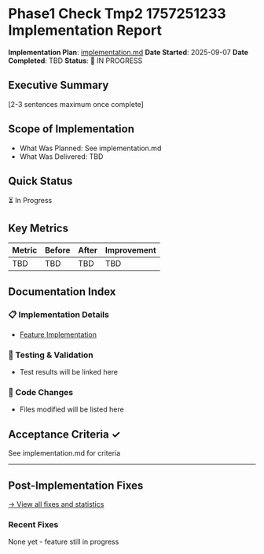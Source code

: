 # Phase1 Check Tmp2 1757251233 Implementation Report

**Implementation Plan**: [implementation.md](../implementation.md)
**Date Started**: 2025-09-07
**Date Completed**: TBD
**Status**: 🚧 IN PROGRESS

## Executive Summary
[2-3 sentences maximum once complete]

## Scope of Implementation
- What Was Planned: See implementation.md
- What Was Delivered: TBD

## Quick Status
⏳ In Progress

## Key Metrics
| Metric | Before | After | Improvement |
|--------|--------|-------|-------------|
| TBD | TBD | TBD | TBD |

## Documentation Index

### 📋 Implementation Details
- [Feature Implementation](../implementation-details/feature.md)

### 🧪 Testing & Validation
- Test results will be linked here

### 📝 Code Changes
- Files modified will be listed here

## Acceptance Criteria ✓
See implementation.md for criteria

---
<!-- Phase boundary: Everything above = implementation, below = post-implementation -->

## Post-Implementation Fixes
[→ View all fixes and statistics](../post-implementation-fixes/README.md)

### Recent Fixes
None yet - feature still in progress
